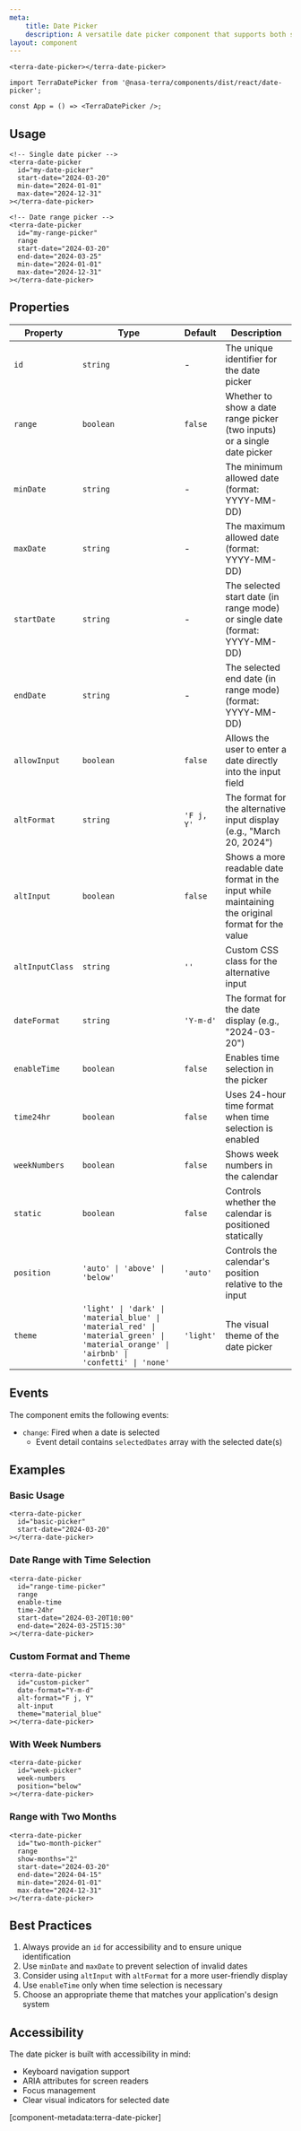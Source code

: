 ```yaml
---
meta:
    title: Date Picker
    description: A versatile date picker component that supports both single date selection and date range selection.
layout: component
---
```


```html:preview
<terra-date-picker></terra-date-picker>
```

```jsx:react
import TerraDatePicker from '@nasa-terra/components/dist/react/date-picker';

const App = () => <TerraDatePicker />;
```

## Usage

```html:preview
<!-- Single date picker -->
<terra-date-picker
  id="my-date-picker"
  start-date="2024-03-20"
  min-date="2024-01-01"
  max-date="2024-12-31"
></terra-date-picker>

<!-- Date range picker -->
<terra-date-picker
  id="my-range-picker"
  range
  start-date="2024-03-20"
  end-date="2024-03-25"
  min-date="2024-01-01"
  max-date="2024-12-31"
></terra-date-picker>
```

## Properties

| Property        | Type                                                                                                                                  | Default    | Description                                                                                        |
| --------------- | ------------------------------------------------------------------------------------------------------------------------------------- | ---------- | -------------------------------------------------------------------------------------------------- |
| `id`            | `string`                                                                                                                              | -          | The unique identifier for the date picker                                                          |
| `range`         | `boolean`                                                                                                                             | `false`    | Whether to show a date range picker (two inputs) or a single date picker                           |
| `minDate`       | `string`                                                                                                                              | -          | The minimum allowed date (format: YYYY-MM-DD)                                                      |
| `maxDate`       | `string`                                                                                                                              | -          | The maximum allowed date (format: YYYY-MM-DD)                                                      |
| `startDate`     | `string`                                                                                                                              | -          | The selected start date (in range mode) or single date (format: YYYY-MM-DD)                        |
| `endDate`       | `string`                                                                                                                              | -          | The selected end date (in range mode) (format: YYYY-MM-DD)                                         |
| `allowInput`    | `boolean`                                                                                                                             | `false`    | Allows the user to enter a date directly into the input field                                      |
| `altFormat`     | `string`                                                                                                                              | `'F j, Y'` | The format for the alternative input display (e.g., "March 20, 2024")                              |
| `altInput`      | `boolean`                                                                                                                             | `false`    | Shows a more readable date format in the input while maintaining the original format for the value |
| `altInputClass` | `string`                                                                                                                              | `''`       | Custom CSS class for the alternative input                                                         |
| `dateFormat`    | `string`                                                                                                                              | `'Y-m-d'`  | The format for the date display (e.g., "2024-03-20")                                               |
| `enableTime`    | `boolean`                                                                                                                             | `false`    | Enables time selection in the picker                                                               |
| `time24hr`      | `boolean`                                                                                                                             | `false`    | Uses 24-hour time format when time selection is enabled                                            |
| `weekNumbers`   | `boolean`                                                                                                                             | `false`    | Shows week numbers in the calendar                                                                 |
| `static`        | `boolean`                                                                                                                             | `false`    | Controls whether the calendar is positioned statically                                             |
| `position`      | `'auto' \| 'above' \| 'below'`                                                                                                        | `'auto'`   | Controls the calendar's position relative to the input                                             |
| `theme`         | `'light' \| 'dark' \| 'material_blue' \| 'material_red' \| 'material_green' \| 'material_orange' \| 'airbnb' \| 'confetti' \| 'none'` | `'light'`  | The visual theme of the date picker                                                                |

## Events

The component emits the following events:

-   `change`: Fired when a date is selected
    -   Event detail contains `selectedDates` array with the selected date(s)

## Examples

### Basic Usage

```html:preview
<terra-date-picker
  id="basic-picker"
  start-date="2024-03-20"
></terra-date-picker>
```

### Date Range with Time Selection

```html:preview
<terra-date-picker
  id="range-time-picker"
  range
  enable-time
  time-24hr
  start-date="2024-03-20T10:00"
  end-date="2024-03-25T15:30"
></terra-date-picker>
```

### Custom Format and Theme

```html:preview
<terra-date-picker
  id="custom-picker"
  date-format="Y-m-d"
  alt-format="F j, Y"
  alt-input
  theme="material_blue"
></terra-date-picker>
```

### With Week Numbers

```html:preview
<terra-date-picker
  id="week-picker"
  week-numbers
  position="below"
></terra-date-picker>
```

### Range with Two Months

```html:preview
<terra-date-picker
  id="two-month-picker"
  range
  show-months="2"
  start-date="2024-03-20"
  end-date="2024-04-15"
  min-date="2024-01-01"
  max-date="2024-12-31"
></terra-date-picker>
```

## Best Practices

1. Always provide an `id` for accessibility and to ensure unique identification
2. Use `minDate` and `maxDate` to prevent selection of invalid dates
3. Consider using `altInput` with `altFormat` for a more user-friendly display
4. Use `enableTime` only when time selection is necessary
5. Choose an appropriate theme that matches your application's design system

## Accessibility

The date picker is built with accessibility in mind:

-   Keyboard navigation support
-   ARIA attributes for screen readers
-   Focus management
-   Clear visual indicators for selected date

[component-metadata:terra-date-picker]
